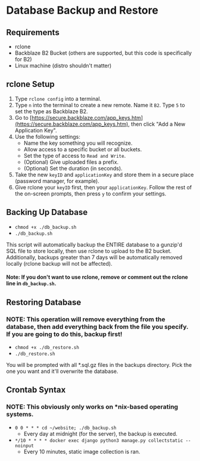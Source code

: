 # Database Backup and Restore

## Requirements
-   rclone
-   Backblaze B2 Bucket (others are supported, but this code is specifically for B2)
-   Linux machine (distro shouldn't matter)

## rclone Setup
1.  Type `rclone config` into a terminal.
2.  Type `n` into the terminal to create a new remote. Name it `B2`. Type `5` to set the type as Backblaze B2.
3.  Go to [https://secure.backblaze.com/app_keys.htm](https://secure.backblaze.com/app_keys.htm), then click "Add a New Application Key".
4.  Use the following settings:
    *   Name the key something you will recognize.
    *   Allow access to a specific bucket or all buckets.
    *   Set the type of access to `Read and Write`.
    *   (Optional) Give uploaded files a prefix.
    *   (Optional) Set the duration (in seconds).
5.  Take the new `keyID` and `applicationKey` and store them in a secure place (password manager, for example).
6.  Give rclone your `keyID` first, then your `applicationKey`. Follow the rest of the on-screen prompts, then press `y` to confirm your settings.

## Backing Up Database
-   `chmod +x ./db_backup.sh`
-   `./db_backup.sh`

This script will automatically backup the ENTIRE database to a gunzip'd SQL file to store locally, then use rclone to upload to the B2 bucket. Additionally, backups greater than 7 days will be automatically removed locally (rclone backup will not be affected).

#### Note: If you don't want to use rclone, remove or comment out the rclone line in `db_backup.sh`.

## Restoring Database
### NOTE: This operation will remove everything from the database, then add everything back from the file you specify. If you are going to do this, backup first!

-   `chmod +x ./db_restore.sh`
-   `./db_restore.sh`

You will be prompted with all *.sql.gz files in the backups directory. Pick the one you want and it'll overwrite the database.

## Crontab Syntax
### NOTE: This obviously only works on *nix-based operating systems.

-   `0 0 * * * cd ~/website; ./db_backup.sh`
    -   Every day at midnight (for the server), the backup is executed.
-   `*/10 * * * * docker exec django python3 manage.py collectstatic --noinput`
    -   Every 10 minutes, static image collection is ran.